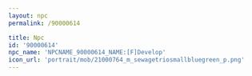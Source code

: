 ```yaml
---
layout: npc
permalink: /90000614

title: Npc
id: '90000614'
npc_name: 'NPCNAME_90000614_NAME:[F]Develop'
icon_url: 'portrait/mob/21000764_m_sewagetriosmallbluegreen_p.png'
---
```


